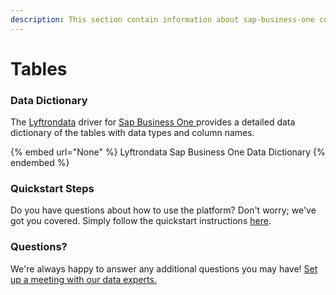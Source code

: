 ```yaml
---
description: This section contain information about sap-business-one connector tables information
---
```


# Tables

### Data Dictionary

The [Lyftrondata](https://www.lyftrondata.com/) driver for [Sap Business One](None/)[ ](https://www.lyftrondata.com/integration/sap-business-one/)provides a detailed data dictionary of the tables with data types and column names.

{% embed url="None" %}
Lyftrondata Sap Business One Data Dictionary
{% endembed %}

### Quickstart Steps

Do you have questions about how to use the platform? Don't worry; we've got you covered. Simply follow the quickstart instructions [here](../README.md).

### Questions? <a href="#questions" id="questions"></a>

We're always happy to answer any additional questions you may have! [Set up a meeting with our data experts.](https://www.lyftrondata.com/book-a-meeting/)

